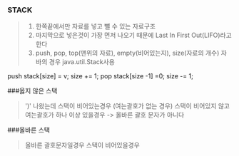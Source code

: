 ### STACK

>1. 한쪽끝에서만 자료를 넣고 뺄 수 있는 자료구조
>2. 마지막으로 넣은것이 가장 먼저 나오기 때문에 Last In First Out(LIFO)라고 한다
>3. push, pop, top(맨위의 자료), empty(비어있는지), size(자료의 개수)
자바의 경우 java.util.Stack사용

push
stack[size] = v;
size += 1;
pop
stack[size -1] =0;
size -= 1;

###옳지 않은 스택
> ')' 나왔는데 스택이 비어있는경우 (여는괄호가 없는 경우)
>  스택이 비어있지 않고 여는괄호가 하나 이상 있을경우  -> 올바른 괄호 문자가 아니다

###올바른 스택
>올바른 괄호문자일경우
>스택이 비어있을경우
